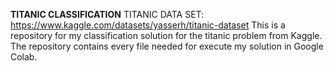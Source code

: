 **TITANIC CLASSIFICATION**
TITANIC DATA SET: https://www.kaggle.com/datasets/yasserh/titanic-dataset
This is a repository for my classification solution for the titanic problem from Kaggle. The repository contains every file needed for execute my solution in Google Colab.
